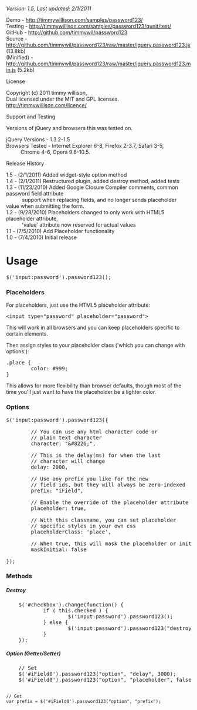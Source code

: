 *Version: 1.5, Last updated: 2/1/2011*
 
Demo				 - <a href="http://timmywillison.com/samples/password123/">http://timmywillison.com/samples/password123/</a><br/>
Testing			 - <a href="http://timmywillison.com/samples/password123/qunit/test/">http://timmywillison.com/samples/password123/qunit/test/</a><br/>
GitHub			 - <a href="http://github.com/timmywil/password123">http://github.com/timmywil/password123</a><br/>
Source			 - <a href="http://github.com/timmywil/password123/raw/master/jquery.password123.js">http://github.com/timmywil/password123/raw/master/jquery.password123.js (13.8kb)</a><br/>
(Minified)	 - <a href="http://github.com/timmywil/password123/raw/master/jquery.password123.min.js">http://github.com/timmywil/password123/raw/master/jquery.password123.min.js (5.2kb)</a><br/>

License

Copyright (c) 2011 timmy willison,<br/>
Dual licensed under the MIT and GPL licenses.<br/>
<a href="http://timmywillison.com/licence/">http://timmywillison.com/licence/</a><br/>

Support and Testing

Versions of jQuery and browsers this was tested on.

jQuery Versions - 1.3.2-1.5<br/>
Browsers Tested - Internet Explorer 6-8, Firefox 2-3.7, Safari 3-5,<br/>
&nbsp;&nbsp;&nbsp;&nbsp;&nbsp;&nbsp;&nbsp;&nbsp;&nbsp;&nbsp;Chrome 4-6, Opera 9.6-10.5.

Release History

1.5   - (2/1/2011) Added widget-style option method<br/>
1.4		- (2/1/2011) Restructured plugin, added destroy method, added tests<br/>
1.3		- (11/23/2010) Added Google Closure Compiler comments, common password field attribute<br/>
&nbsp;&nbsp;&nbsp;&nbsp;&nbsp;&nbsp;&nbsp;&nbsp;&nbsp;&nbsp;&nbsp;support when replacing fields, and no longer sends placeholder value when submitting the form.<br/>
1.2		- (9/28/2010) Placeholders changed to only work with HTML5 placeholder attribute,<br/>
&nbsp;&nbsp;&nbsp;&nbsp;&nbsp;&nbsp;&nbsp;&nbsp;&nbsp;&nbsp;&nbsp;'value' attribute now reserved for actual values<br/>
1.1		- (7/5/2010) Add Placeholder functionality<br/>
1.0		- (7/4/2010) Initial release

<h1>Usage</h1>

<pre>
$('input:password').password123();
</pre>

<h3>Placeholders</h3>
For placeholders, just use the HTML5 placeholder attribute:

<pre>
&lt;input type=&quot;password&quot; placeholder=&quot;password&quot;&gt;
</pre>

This will work in all browsers and you can keep placeholders specific to certain elements.

Then assign styles to your placeholder class ('which you can change with options'):
<pre>
.place {
		color: #999;
}
</pre>

This allows for more flexibility than browser defaults, though most of the time you'll just want to have the placeholder be a lighter color.

<h3>Options</h3>

<pre>
$('input:password').password123({
								
		// You can use any html character code or
		// plain text character
		character: "&amp;#8226;",
	
		// This is the delay(ms) for when the last
		// character will change
		delay: 2000,
	
		// Use any prefix you like for the new
		// field ids, but they will always be zero-indexed
		prefix: "iField",
	
		// Enable the override of the placeholder attribute
		placeholder: true,
	
		// With this classname, you can set placeholder
		// specific styles in your own css
		placeholderClass: 'place',
	
		// When true, this will mask the placeholder or initial value
		maskInitial: false
		
});
</pre>

<h3>Methods</h3>

<h5>Destroy</h5>
<pre>
	$('#checkbox').change(function() {
			if ( this.checked ) {
					$('input:password').password123();
			} else {
					$('input:password').password123("destroy");
			}
	});
</pre>

<h5>Option (Getter/Setter)</h5>
<pre>
	// Set
	$('#iField0').password123("option", "delay", 3000);
	$('#iField0').password123("option", "placeholder", false);
	
	// Get
	var prefix = $('#iField0').password123("option", "prefix");
</pre>
